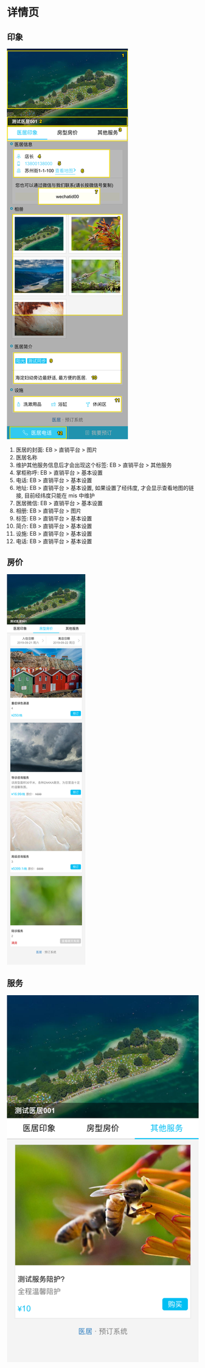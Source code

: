 # 详情页

## 印象

![hotelHome](assets/hotelHome.png)

1. 医居的封面: EB > 直销平台 > 图片
2. 医居名称
3. 维护其他服务信息后才会出现这个标签: EB > 直销平台 > 其他服务
4. 掌柜称呼: EB > 直销平台 > 基本设置
5. 电话: EB > 直销平台 > 基本设置
6. 地址: EB > 直销平台 > 基本设置, 如果设置了经纬度, 才会显示查看地图的链接, 目前经纬度只能在 mis 中维护
7. 医居微信: EB > 直销平台 > 基本设置
8. 相册: EB > 直销平台 > 图片
9. 标签: EB > 直销平台 > 基本设置
10. 简介: EB > 直销平台 > 基本设置
11. 设施: EB > 直销平台 > 基本设置
12. 电话: EB > 直销平台 > 基本设置

## 房价

![roomList](assets/roomList.png)

## 服务

![serviceList](assets/serviceList.png)

